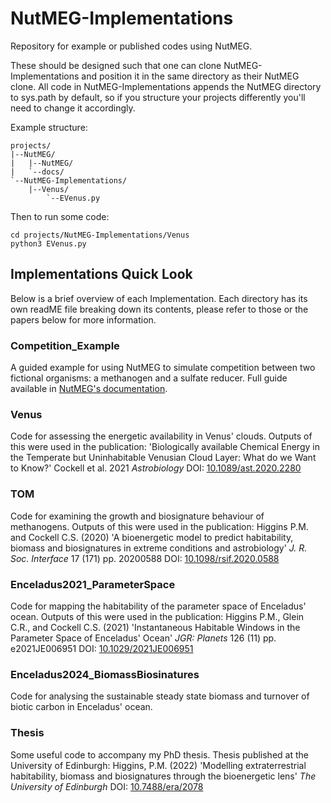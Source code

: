 # NutMEG-Implementations
Repository for example or published codes using NutMEG.

These should be designed such that one can clone NutMEG-Implementations and position it in the same directory as their NutMEG clone. All code in NutMEG-Implementations appends the NutMEG directory to sys.path by default, so if you structure your projects differently you'll need to change it accordingly.

Example structure:

    projects/
    |--NutMEG/
    |   |--NutMEG/
    |   `--docs/
    `--NutMEG-Implementations/
        |--Venus/
            `--EVenus.py

Then to run some code:

    cd projects/NutMEG-Implementations/Venus
    python3 EVenus.py

## Implementations Quick Look

Below is a brief overview of each Implementation. Each directory has its own readME file breaking down its contents, please refer to those or the papers below for more information.

### Competition_Example
A guided example for using NutMEG to simulate competition between two fictional organisms: a methanogen and a sulfate reducer. Full guide available in [NutMEG's documentation](https://nutmeg-astrobiology.readthedocs.io).

### Venus
 Code for assessing the energetic availability in Venus' clouds.  Outputs of this were used in the publication: 'Biologically available Chemical Energy in the Temperate but Uninhabitable Venusian Cloud Layer: What do we Want to Know?' Cockell et al. 2021 *Astrobiology* DOI: [10.1089/ast.2020.2280](https://doi.org/10.1089/ast.2020.2280)

### TOM
Code for examining the growth and biosignature behaviour of methanogens.  Outputs of this were used in the publication: Higgins P.M. and Cockell C.S. (2020) 'A bioenergetic model to predict habitability, biomass and biosignatures in extreme conditions and astrobiology' *J. R. Soc. Interface* 17 (171) pp. 20200588 DOI: [10.1098/rsif.2020.0588](https://doi.org/10.1098/rsif.2020.0588)


### Enceladus2021_ParameterSpace
Code for mapping the habitability of the parameter space of Enceladus' ocean. Outputs of this were used in the publication: Higgins P.M.,  Glein C.R., and Cockell C.S. (2021) 'Instantaneous Habitable Windows in the Parameter Space of Enceladus' Ocean' *JGR: Planets* 126 (11) pp. e2021JE006951 DOI: [10.1029/2021JE006951](https://doi.org/10.1029/2021JE006951)

### Enceladus2024_BiomassBiosinatures
Code for analysing the sustainable steady state biomass and turnover of biotic carbon in Enceladus' ocean. 



### Thesis
Some useful code to accompany my PhD thesis. Thesis published at the University of Edinburgh: Higgins, P.M. (2022) 'Modelling extraterrestrial habitability, biomass and biosignatures through the bioenergetic lens' *The University of Edinburgh* DOI: [10.7488/era/2078](https://doi.org/10.7488/era/2078 )
